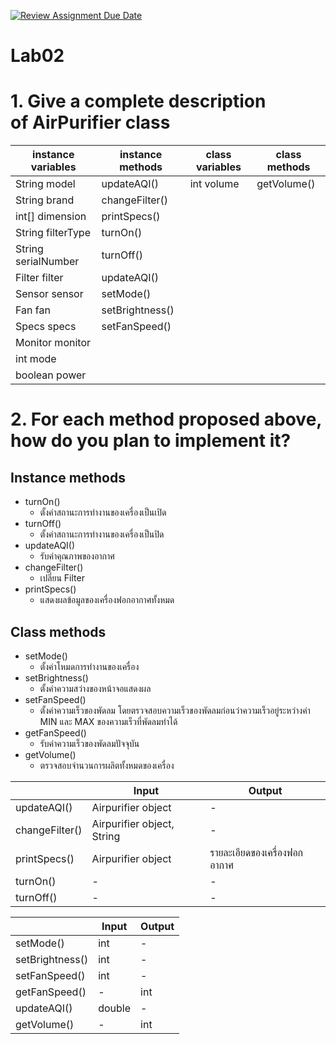 [![Review Assignment Due Date](https://classroom.github.com/assets/deadline-readme-button-24ddc0f5d75046c5622901739e7c5dd533143b0c8e959d652212380cedb1ea36.svg)](https://classroom.github.com/a/M0TFBBAV)
# Lab02

# 1. Give a complete description of AirPurifier class

| instance variables | instance methods | class variables | class methods |
| --- | --- | --- | --- |
| String model | updateAQI() | int volume | getVolume() |
| String brand | changeFilter() |  |  |
| int[] dimension | printSpecs() |  |  |
| String filterType | turnOn() |  |  |
| String serialNumber | turnOff() |  |  |
| Filter filter | updateAQI() |  |  |
| Sensor sensor | setMode() |  |  |
| Fan fan | setBrightness() |  |  |
| Specs specs | setFanSpeed() |  |  |
| Monitor monitor |  |  |  |
| int mode |  |  |  |
| boolean power |  |  |  |

# 2. For each method proposed above, how do you plan to implement it?

## Instance methods

- turnOn()
    - ตั้งค่าสถานะการทำงานของเครื่องเป็นเปิด
- turnOff()
    - ตั้งค่าสถานะการทำงานของเครื่องเป็นปิด
- updateAQI()
    - รับค่าคุณภาพของอากาศ
- changeFilter()
    - เปลี่ยน Filter
- printSpecs()
    - แสดงผลข้อมูลของเครื่องฟอกอากาศทั้งหมด

## Class methods

- setMode()
    - ตั้งค่าโหมดการทำงานของเครื่อง
- setBrightness()
    - ตั้งค่าความสว่างของหน้าจอแสดงผล
- setFanSpeed()
    - ตั้งค่าความเร็วของพัดลม โดยตรวจสอบความเร็วของพัดลมก่อนว่าความเร็วอยู่ระหว่างค่า MIN และ MAX ของความเร็วที่พัดลมทำได้
- getFanSpeed()
    - รับค่าความเร็วของพัดลมปัจจุบัน
- getVolume()
    - ตรวจสอบจำนวนการผลิตทั้งหมดของเครื่อง

|  | Input | Output |
| --- | --- | --- |
| updateAQI() | Airpurifier object | - |
| changeFilter() | Airpurifier object, String | - |
| printSpecs() | Airpurifier object | รายละเอียดของเครื่องฟอกอากาศ |
| turnOn() | - | - |
| turnOff() | - | - |

|  | Input | Output |
| --- | --- | --- |
| setMode() | int | - |
| setBrightness() | int | - |
| setFanSpeed() | int | - |
| getFanSpeed() | - | int |
| updateAQI() | double | - |
| getVolume() | - | int |
